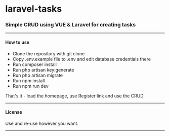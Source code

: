 # laravel-tasks

<h3>Simple CRUD using VUE & Laravel for creating tasks</h3>
<hr>
<h4>How to use</h4>
<ul>
  <li>Clone the repository with git clone</li>
<li>Copy .env.example file to .env and edit database credentials there</li>
<li>Run composer install</li>
<li>Run php artisan key:generate</li>
<li>Run php artisan migrate</li>
<li>Run npm install</li>
<li>Run npm run dev</li>
</ul>
<p>That's it - load the homepage, use Register link and use the CRUD</p>
<hr>
<h4>License</h4>
Use and re-use however you want.
<hr>
